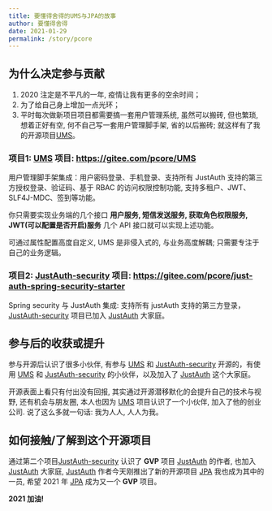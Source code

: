 ```yaml
---
title: 要懂得舍得的UMS与JPA的故事
author: 要懂得舍得
date: 2021-01-29
permalink: /story/pcore
---
```


## 为什么决定参与贡献

1. 2020 注定是不平凡的一年, 疫情让我有更多的空余时间；
2. 为了给自己身上增加一点光环；
3. 平时每次做新项目项目都需要搞一套用户管理系统, 虽然可以搬砖, 但也繁琐, 想着正好有空, 何不自己写一套用户管理脚手架, 省的以后搬砖; 就这样有了我的开源项目[UMS](https://gitee.com/pcore/UMS )。

### 项目1: [UMS](https://gitee.com/pcore/UMS ) 项目: https://gitee.com/pcore/UMS

用户管理脚手架集成：用户密码登录、手机登录、支持所有 JustAuth 支持的第三方授权登录、验证码、基于 RBAC 的访问权限控制功能, 支持多租户、JWT、SLF4J-MDC、签到等功能。

你只需要实现业务端的几个接口 **用户服务, 短信发送服务, 获取角色权限服务, JWT(可以配置是否开启)服务**  几个 API 接口就可以实现上述功能。

可通过属性配置高度自定义, UMS 是非侵入式的, 与业务高度解耦; 只需要专注于自己的业务逻辑。

### 项目2: [JustAuth-security](https://gitee.com/pcore/just-auth-spring-security-starter ) 项目: https://gitee.com/pcore/just-auth-spring-security-starter

Spring security 与 JustAuth 集成: 支持所有 justAuth 支持的第三方登录，[JustAuth-security](https://gitee.com/pcore/just-auth-spring-security-starter ) 项目已加入 [JustAuth](https://gitee.com/justauth ) 大家庭。

## 参与后的收获或提升

参与开源后认识了很多小伙伴, 有参与 [UMS](https://gitee.com/pcore/UMS ) 和 [JustAuth-security](https://gitee.com/pcore/just-auth-spring-security-starter ) 开源的，有使用 [UMS](https://gitee.com/pcore/UMS ) 和 [JustAuth-security](https://gitee.com/pcore/just-auth-spring-security-starter ) 的小伙伴，以及加入了 [JustAuth](https://gitee.com/justauth ) 这个大家庭。

开源表面上看只有付出没有回报, 其实通过开源潜移默化的会提升自己的技术与视野, 还有机会与朋友圈, 本人也因为 [UMS](https://gitee.com/pcore/UMS) 项目认识了一个小伙伴, 加入了他的创业公司. 说了这么多就一句话: 我为人人, 人人为我。

## 如何接触/了解到这个开源项目

通过第二个项目[JustAuth-security](https://gitee.com/pcore/just-auth-spring-security-starter ) 认识了 **GVP** 项目 [JustAuth](https://gitee.com/justauth ) 的作者, 也加入 [JustAuth](https://gitee.com/justauth ) 大家庭,  [JustAuth](https://gitee.com/justauth ) 作者今天刚推出了新的开源项目 [JPA](https://gitee.com/fujieid/jap) 我也成为其中的一员, 希望 2021 年 [JPA](https://gitee.com/fujieid/jap) 成为又一个 **GVP** 项目。

**2021 加油!**
